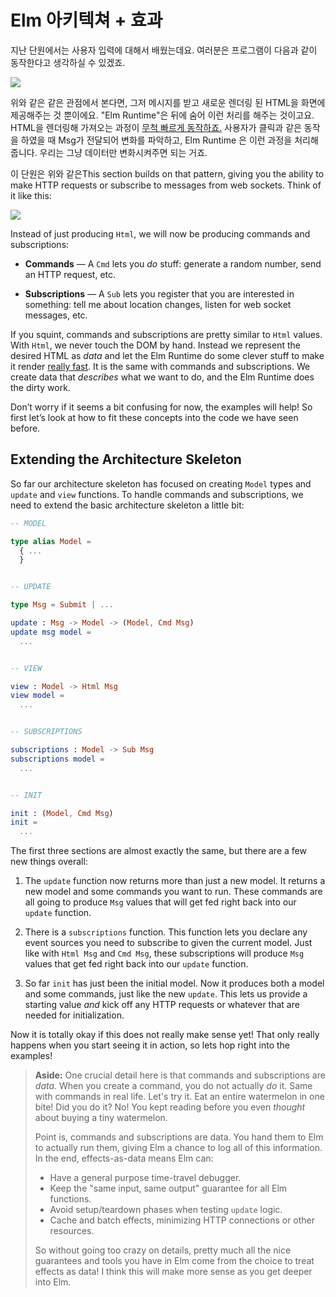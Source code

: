 # Elm 아키텍쳐 + 효과

지난 단원에서는 사용자 입력에 대해서 배웠는데요. 여러분은 프로그램이 다음과 같이 동작한다고 생각하실 수 있겠죠.

![](beginnerProgram.svg)

위와 같은 같은 관점에서 본다면, 그저 메시지를 받고 새로운 렌더링 된 HTML을 화면에 제공해주는 것 뿐이에요. "Elm Runtime"은 뒤에 숨어 이런 처리를 해주는 것이고요. HTML을 렌더링해 가져오는 과정이 [무척 빠르게 동작하죠.](http://elm-lang.org/blog/blazing-fast-html-round-two) 사용자가 클릭과 같은 동작을 하였을 때 Msg가 전달되어 변화를 파악하고, Elm Runtime 은 이런 과정을 처리해줍니다. 우리는 그냥 데이터만 변화시켜주면 되는 거죠.

이 단원은 위와 같은This section builds on that pattern, giving you the ability to make HTTP requests or subscribe to messages from web sockets. Think of it like this:

![](program.svg)

Instead of just producing `Html`, we will now be producing commands and subscriptions:

* **Commands** — A `Cmd` lets you _do_ stuff: generate a random number, send an HTTP request, etc.

* **Subscriptions** — A `Sub` lets you register that you are interested in something: tell me about location changes, listen for web socket messages, etc.

If you squint, commands and subscriptions are pretty similar to `Html` values. With `Html`, we never touch the DOM by hand. Instead we represent the desired HTML as _data_ and let the Elm Runtime do some clever stuff to make it render [really fast](http://elm-lang.org/blog/blazing-fast-html-round-two). It is the same with commands and subscriptions. We create data that _describes_ what we want to do, and the Elm Runtime does the dirty work.

Don’t worry if it seems a bit confusing for now, the examples will help! So first let’s look at how to fit these concepts into the code we have seen before.

## Extending the Architecture Skeleton

So far our architecture skeleton has focused on creating `Model` types and `update` and `view` functions. To handle commands and subscriptions, we need to extend the basic architecture skeleton a little bit:

```elm
-- MODEL

type alias Model =
  { ...
  }


-- UPDATE

type Msg = Submit | ...

update : Msg -> Model -> (Model, Cmd Msg)
update msg model =
  ...


-- VIEW

view : Model -> Html Msg
view model =
  ...


-- SUBSCRIPTIONS

subscriptions : Model -> Sub Msg
subscriptions model =
  ...


-- INIT

init : (Model, Cmd Msg)
init =
  ...
```

The first three sections are almost exactly the same, but there are a few new things overall:

1. The `update` function now returns more than just a new model. It returns a new model and some commands you want to run. These commands are all going to produce `Msg` values that will get fed right back into our `update` function.

2. There is a `subscriptions` function. This function lets you declare any event sources you need to subscribe to given the current model. Just like with `Html Msg` and `Cmd Msg`, these subscriptions will produce `Msg` values that get fed right back into our `update` function.

3. So far `init` has just been the initial model. Now it produces both a model and some commands, just like the new `update`. This lets us provide a starting value _and_ kick off any HTTP requests or whatever that are needed for initialization.

Now it is totally okay if this does not really make sense yet! That only really happens when you start seeing it in action, so lets hop right into the examples!

> **Aside:** One crucial detail here is that commands and subscriptions are _data_. When you create a command, you do not actually _do_ it. Same with commands in real life. Let's try it. Eat an entire watermelon in one bite! Did you do it? No! You kept reading before you even _thought_ about buying a tiny watermelon.
>
> Point is, commands and subscriptions are data. You hand them to Elm to actually run them, giving Elm a chance to log all of this information. In the end, effects-as-data means Elm can:
>
> * Have a general purpose time-travel debugger.
> * Keep the "same input, same output" guarantee for all Elm functions.
> * Avoid setup/teardown phases when testing `update` logic.
> * Cache and batch effects, minimizing HTTP connections or other resources.
>
> So without going too crazy on details, pretty much all the nice guarantees and tools you have in Elm come from the choice to treat effects as data! I think this will make more sense as you get deeper into Elm.



